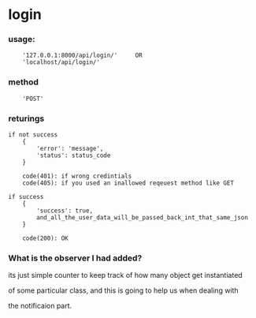 
# login
### usage: 
        '127.0.0.1:8000/api/login/'     OR
        'localhost/api/login/'
        
### method 
        'POST'

### returings
    if not success
        {
            'error': 'message',
            'status': status_code
        }

        code(401): if wrong credintials
        code(405): if you used an inallowed reqeuest method like GET

    if success
        {
            'success': true,
            and_all_the_user_data_will_be_passed_back_int_that_same_json
        }
        
        code(200): OK

### What is the observer I had added?
its just simple counter to keep track of how many object get instantiated

of some particular class, and this is going to help us when dealing with

the notificaion part. 